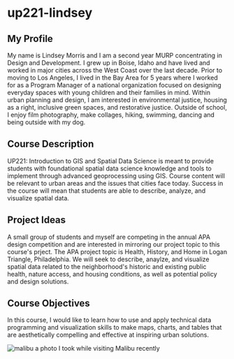 # up221-lindsey

## My Profile
My name is Lindsey Morris and I am a second year MURP concentrating in Design and Development. I grew up in Boise, Idaho and have lived and worked in major cities across the West Coast over the last decade. Prior to moving to Los Angeles, I lived in the Bay Area for 5 years where I worked for as a Program Manager of a national organization focused on designing everyday spaces with young children and their families in mind. Within urban planning and design, I am interested in environmental justice, housing as a right, inclusive green spaces, and restorative justice. Outside of school, I enjoy film photography, make collages, hiking, swimming, dancing and being outside with my dog. 

## Course Description
UP221: Introduction to GIS and Spatial Data Science is meant to provide students with foundational spatial data science knowledge and tools to implement through advanced geoprocessing using GIS. Course content will be relevant to urban areas and the issues that cities face today. Success in the course will mean that students are able to describe, analyze, and visualize spatial data. 

## Project Ideas
A small group of students and myself are competing in the annual APA design competition and are interested in mirroring our project topic to this course's prject. The APA project topic is Health, History, and Home in Logan Triangle, Philadelphia. We will seek to describe, anaylze, and visualize spatial data related to the neighborhood's historic and existing public health, nature access, and housing conditions, as well as potential policy and design solutions.

## Course Objectives
In this course, I would like to learn how to use and apply technical data programming and visualization skills to make maps, charts, and tables that are aesthetically compelling and effective at inspiring urban solutions. 

![malibu](https://user-images.githubusercontent.com/122329602/212527116-940e52e2-6e28-45cb-95e3-3390edaf1d04.jpg)
a photo I took while visiting Malibu recently

